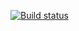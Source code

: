 [![Build status](https://ci.appveyor.com/api/projects/status/stuoxfrkyob3xbsg?svg=true)](https://ci.appveyor.com/project/PollyRed/container-homework)